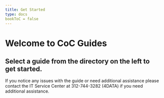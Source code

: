 ```yaml
---
title: Get Started
type: docs
bookToC = false
---
```


# Welcome to CoC Guides


## Select a guide from the directory on the left to get started.

If you notice any issues with the guide or need additional assistance please contact the IT Service Center at 312-744-3282 (4DATA) if you need additional assistance.
